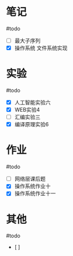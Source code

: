 # 笔记
#todo
- [ ] 最大子序列
- [x] 操作系统 文件系统实现

# 实验
#todo 
- [x] 人工智能实验六
- [x] WEB实验4
- [ ] 汇编实验三
- [x] 编译原理实验6

# 作业
#todo 
- [ ] 网络层课后题
- [x] 操作系统作业十
- [x] 操作系统作业十一
# 其他
#todo 
- [ ] 
